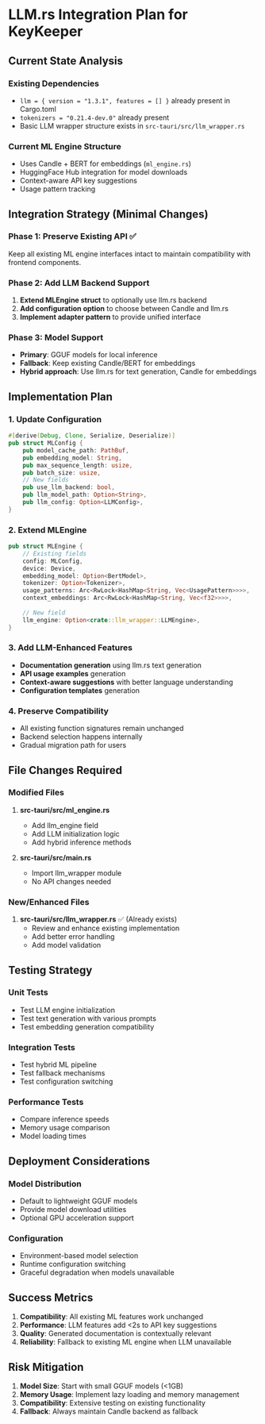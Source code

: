 # LLM.rs Integration Plan for KeyKeeper

## Current State Analysis

### Existing Dependencies
- `llm = { version = "1.3.1", features = [] }` already present in Cargo.toml
- `tokenizers = "0.21.4-dev.0"` already present
- Basic LLM wrapper structure exists in `src-tauri/src/llm_wrapper.rs`

### Current ML Engine Structure
- Uses Candle + BERT for embeddings (`ml_engine.rs`)
- HuggingFace Hub integration for model downloads
- Context-aware API key suggestions
- Usage pattern tracking

## Integration Strategy (Minimal Changes)

### Phase 1: Preserve Existing API ✅
Keep all existing ML engine interfaces intact to maintain compatibility with frontend components.

### Phase 2: Add LLM Backend Support
1. **Extend MLEngine struct** to optionally use llm.rs backend
2. **Add configuration option** to choose between Candle and llm.rs
3. **Implement adapter pattern** to provide unified interface

### Phase 3: Model Support
- **Primary**: GGUF models for local inference
- **Fallback**: Keep existing Candle/BERT for embeddings
- **Hybrid approach**: Use llm.rs for text generation, Candle for embeddings

## Implementation Plan

### 1. Update Configuration
```rust
#[derive(Debug, Clone, Serialize, Deserialize)]
pub struct MLConfig {
    pub model_cache_path: PathBuf,
    pub embedding_model: String,
    pub max_sequence_length: usize,
    pub batch_size: usize,
    // New fields
    pub use_llm_backend: bool,
    pub llm_model_path: Option<String>,
    pub llm_config: Option<LLMConfig>,
}
```

### 2. Extend MLEngine
```rust
pub struct MLEngine {
    // Existing fields
    config: MLConfig,
    device: Device,
    embedding_model: Option<BertModel>,
    tokenizer: Option<Tokenizer>,
    usage_patterns: Arc<RwLock<HashMap<String, Vec<UsagePattern>>>>,
    context_embeddings: Arc<RwLock<HashMap<String, Vec<f32>>>>,
    
    // New field
    llm_engine: Option<crate::llm_wrapper::LLMEngine>,
}
```

### 3. Add LLM-Enhanced Features
- **Documentation generation** using llm.rs text generation
- **API usage examples** generation
- **Context-aware suggestions** with better language understanding
- **Configuration templates** generation

### 4. Preserve Compatibility
- All existing function signatures remain unchanged
- Backend selection happens internally
- Gradual migration path for users

## File Changes Required

### Modified Files
1. **src-tauri/src/ml_engine.rs**
   - Add llm_engine field
   - Add LLM initialization logic
   - Add hybrid inference methods

2. **src-tauri/src/main.rs**
   - Import llm_wrapper module
   - No API changes needed

### New/Enhanced Files
1. **src-tauri/src/llm_wrapper.rs** ✅ (Already exists)
   - Review and enhance existing implementation
   - Add better error handling
   - Add model validation

## Testing Strategy

### Unit Tests
- Test LLM engine initialization
- Test text generation with various prompts
- Test embedding generation compatibility

### Integration Tests
- Test hybrid ML pipeline
- Test fallback mechanisms
- Test configuration switching

### Performance Tests
- Compare inference speeds
- Memory usage comparison
- Model loading times

## Deployment Considerations

### Model Distribution
- Default to lightweight GGUF models
- Provide model download utilities
- Optional GPU acceleration support

### Configuration
- Environment-based model selection
- Runtime configuration switching
- Graceful degradation when models unavailable

## Success Metrics

1. **Compatibility**: All existing ML features work unchanged
2. **Performance**: LLM features add <2s to API key suggestions
3. **Quality**: Generated documentation is contextually relevant
4. **Reliability**: Fallback to existing ML engine when LLM unavailable

## Risk Mitigation

1. **Model Size**: Start with small GGUF models (<1GB)
2. **Memory Usage**: Implement lazy loading and memory management
3. **Compatibility**: Extensive testing on existing functionality
4. **Fallback**: Always maintain Candle backend as fallback